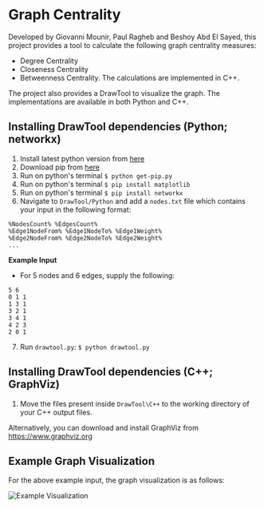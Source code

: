# Graph Centrality
Developed by Giovanni Mounir, Paul Ragheb and Beshoy Abd El Sayed, this project provides a tool to calculate the following graph centrality measures:
- Degree Centrality
- Closeness Centrality
- Betweenness Centrality.
The calculations are implemented in C++.

The project also provides a DrawTool to visualize the graph. The implementations are available in both Python and C++.

## Installing DrawTool dependencies (Python; networkx)
1. Install latest python version from <a href="https://www.python.org/downloads/" >here</a>  
2. Download pip from <a href="https://bootstrap.pypa.io/get-pip.py">here</a>  
3. Run on python's terminal <code>$ python get-pip.py</code>  
4. Run on python's terminal <code>$ pip install matplotlib </code>  
5. Run on python's terminal <code>$ pip install networkx</code>  
6. Navigate to `DrawTool/Python` and add a `nodes.txt` file which contains your input in the following format:

```
%NodesCount% %EdgesCount%
%Edge1NodeFrom% %Edge1NodeTo% %Edge1Weight%
%Edge2NodeFrom% %Edge2NodeTo% %Edge2Weight%
...
```

**Example Input**
- For 5 nodes and 6 edges, supply the following:

```
5 6
0 1 1
1 3 1
3 2 1
3 4 1
4 2 3
2 0 1
```
7. Run `drawtool.py`: <code>$ python drawtool.py</code>


## Installing DrawTool dependencies (C++; GraphViz)
1. Move the files present inside `DrawTool\C++` to the working directory of your C++ output files.

Alternatively, you can download and install GraphViz from https://www.graphviz.org

## Example Graph Visualization

For the above example input, the graph visualization is as follows:

![Example Visualization](https://i.imgur.com/qtOEDqC.png)
